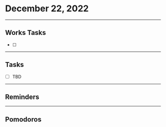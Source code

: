 # December 22, 2022
-----------
## Works Tasks
- [ ] 
-----------
## Tasks
- [ ] TBD

-------------------------------- 
## Reminders

--------------------------
## Pomodoros

